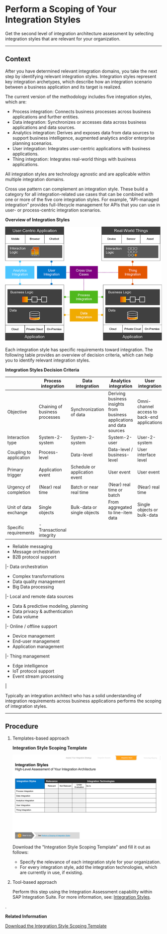 <!-- loio189e05d7319245e0a93f9b6080b5ddb4 -->

# Perform a Scoping of Your Integration Styles

Get the second level of integration architecture assessment by selecting integration styles that are relevant for your organization.

***

<a name="loio189e05d7319245e0a93f9b6080b5ddb4__section_d4h_bbb_rwb"/>

## Context

After you have determined relevant integration domains, you take the next step by identifying relevant integration styles. Integration styles represent key integration archetypes, which describe how an integration scenario between a business application and its target is realized.

The current version of the methodology includes five integration styles, which are:

-   Process integration: Connects business processes across business applications and further entities.
-   Data integration: Synchronizes or accesses data across business applications and data sources.
-   Analytics integration: Derives and exposes data from data sources to support business intelligence, augmented analytics and/or enterprise planning scenarios.
-   User integration: Integrates user-centric applications with business applications.
-   Thing integration: Integrates real-world things with business applications.

All integration styles are technology agnostic and are applicable within multiple integration domains.

Cross use pattern can complement an integration style. These build a category for all integration-related use cases that can be combined with one or more of the five core integration styles. For example, “API-managed integration” provides full-lifecycle management for APIs that you can use in user- or process-centric integration scenarios.

  
  
**Overview of Integration Styles**

![](images/loiof4b9b6471d3447a5a09310a55cbef15a_LowRes.png "Overview of Integration Styles")

Each integration style has specific requirements toward integration. The following table provides an overview of decision criteria, which can help you to identify relevant integration styles.

**Integration Styles Decision Criteria**

| |Process integration|Data integration|Analytics integration|User integration|Thing integration|
|---|-------------------|----------------|---------------------|----------------|-----------------|
|Objective|Chaining of business processes|Synchronization of data|Deriving business insights from business applications and data sources|Omni-channel access to back-end applications|Capturing and processing of real-world data|
|Interaction type|System-2-system|System-2-system|System-2-user|User-2-system|Thing-2-system|
|Coupling to application|Process-level|Data-level|Data-level / business-level|User interface level|Thing event|
|Primary trigger|Application event|Schedule or application event|User event|User event|Thing event|
|Urgency of completion|\(Near\) real time|Batch or near real time|\(Near\) real time or batch|\(Near\) real time|\(Near\) real time or batch|
|Unit of data exchange|Single objects|Bulk-data or single objects|From aggregated to line-item data|Single objects or bulk-data|Single objects or bulk-data|
|Specific requirements|-   Transactional integrity
-   Reliable messaging
-   Message orchestration
-   B2B protocol support

|-   Data orchestration
-   Complex transformations
-   Data quality management
-   Big Data processing

|-   Local and remote data sources
-   Data & predictive modeling, planning
-   Data privacy & authentication
-   Data volume

|-   Online / offline support
-   Device management
-   End-user management
-   Application management

|-   Thing management
-   Edge intelligence
-   IoT protocol support
-   Event stream processing

|

Typically an integration architect who has a solid understanding of integration requirements across business applications performs the scoping of integration styles.

***

<a name="loio189e05d7319245e0a93f9b6080b5ddb4__section_efy_wdb_rwb"/>

## Procedure

1.  Templates-based approach

      
      
    **Integration Style Scoping Template**

    ![](images/loio5e98a5dc10544025b50a499d302300d0_LowRes.png "Integration Style Scoping Template")

    Download the "Integration Style Scoping Template" and fill it out as follows:

    -   Specify the relevance of each integration style for your organization.
    -   For every integration style, add the integration technologies, which are currently in use, if existing.

2.  Tool-based approach

    Perform this step using the Integration Assessment capability within SAP Integration Suite. For more information, see: [Integration Styles](https://help.sap.com/docs/SAP_INTEGRATION_SUITE/51ab953548be4459bfe8539ecaeee98d/957de135ee4c4d5d9778355d76760572.html?q=Integration%20Assessment#integration-styles).


.

**Related Information**  


[Download the Integration Style Scoping Template](https://d.dam.sap.com/a/v8XuKfy?rc=10)

